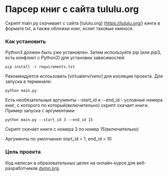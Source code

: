 # Парсер книг с сайта tululu.org
Скрипт main.py скачивает с сайта [tululu.org] (https://tululu.org/) кинги в формате txt, а также обложки книг, еслит таковые имеюся.

### Как установить
Python3 должен быть уже установлен. Затем используйте pip (или pip3, есть конфликт с Python2) для установки зависимостей:
```
pip install -r requirements.txt
```
Рекомендуется испоьзовать [virtualenv/venv] для изоляции проекта.
Для запуска в терминале:
```
python main.py
```
Есть необязательные аргументы --start_id и --end_id - условные номера книг, с которого по который(включительно) скрипт скачает книги.
Пример запуска с аргументами:

```
python main.py --start_id 3 --end_id 15
```
Скрипт скачает книги с номера 3 по номер 15(включительно)

Аргументы по умолчанию start_id = 1, end_id =  10

### Цель проекта
Код написан в образовательных целях на онлайн-курсе для веб-разработчиков [dvmn.org](https://dvmn.org/).

